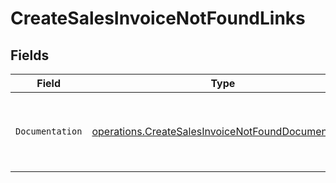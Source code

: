 # CreateSalesInvoiceNotFoundLinks


## Fields

| Field                                                                                                                    | Type                                                                                                                     | Required                                                                                                                 | Description                                                                                                              |
| ------------------------------------------------------------------------------------------------------------------------ | ------------------------------------------------------------------------------------------------------------------------ | ------------------------------------------------------------------------------------------------------------------------ | ------------------------------------------------------------------------------------------------------------------------ |
| `Documentation`                                                                                                          | [operations.CreateSalesInvoiceNotFoundDocumentation](../../models/operations/createsalesinvoicenotfounddocumentation.md) | :heavy_check_mark:                                                                                                       | The URL to the generic Mollie API error handling guide.                                                                  |